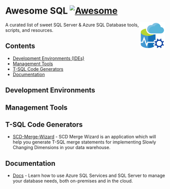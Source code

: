 # Awesome SQL [![Awesome](https://cdn.rawgit.com/sindresorhus/awesome/d7305f38d29fed78fa85652e3a63e154dd8e8829/media/badge.svg)](https://github.com/sindresorhus/awesome)

[<img src="https://github.com/microsoft/azuredatastudio/blob/master/samples/notebookSamples/Graphics/AzureDataStudioLogo.png" align="right" width="80">](https://docs.microsoft.com/en-us/sql/)

A curated list of sweet SQL Server & Azure SQL Database tools, scripts, and resources.

## Contents

* [Development Environments (IDEs)](#development-environment)
* [Management Tools](#management-tools)
* [T-SQL Code Generators](#T-SQL-Code-Generators)
* [Documentation](#documentation)

## Development Environments


## Management Tools


## T-SQL Code Generators
* [SCD-Merge-Wizard](https://github.com/SQLPlayer/SCD-Merge-Wizard/releases) - SCD Merge Wizard is an application which will help you generate T-SQL merge statements for implementing Slowly Changing Dimensions in your data warehouse.

## Documentation
* [Docs](https://docs.microsoft.com/en-us/sql/) - Learn how to use Azure SQL Services and SQL Server to manage your database needs, both on-premises and in the cloud.
